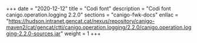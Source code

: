 +++
date        = "2020-12-12"
title       = "Codi font"
description = "Codi font canigo.operation.logging 2.2.0"
sections    = "canigo-fwk-docs"
enllac		= "https://hudson.intranet.gencat.cat/nexus/repository/canigo-maven2/cat/gencat/ctti/canigo.operation.logging/2.2.0/canigo.operation.logging-2.2.0-sources.jar"
weight		= 1
+++
